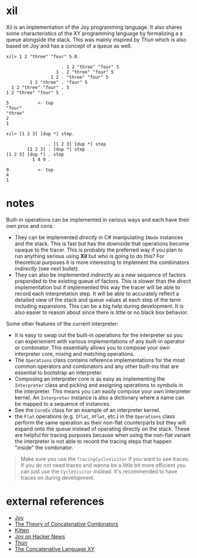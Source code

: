 # xil
Xil is an implementation of the Joy programming language. It also shares some characteristics of the XY programming language by formalizing a a queue alongside the stack. This was mainly inspired by Thun which is also based on Joy and has a concept of a queue as well.

```
xil> 1 2 "three" "four" 5.0.

                     . 1 2 "three" "four" 5
                   1 . 2 "three" "four" 5
                 1 2 . "three" "four" 5
         1 2 "three" . "four" 5
  1 2 "three" "four" . 5
1 2 "three" "four" 5 .

5           <- top
"four"
"three"
2
1
```

```
xil> [1 2 3] [dup *] step.

                . [1 2 3] [dup *] step
        [1 2 3] . [dup *] step
[1 2 3] [dup *] . step
          1 4 9 .

9           <- top
4
1
```

# notes
Built-in operations can be implemented in various ways and each have their own pros and cons.

* They can be implemented *directly* in C# manipulating `INode` instances and the stack. This is fast but has the downside that operations become opaque to the tracer. This is probably the preferred way if you plan to run anything serious using **Xil** but who is going to do this? For theoretical purposes it is more interesting to implement the combinators *indirectly* (see next bullet).
* They can also be implemented *indirectly* as a new sequence of factors prepended to the existing queue of factors. This is slower than the *direct* implementation but if implemented this way the tracer will be able to record each interpretation step. It will be able to accurately reflect a detailed view of the stack and queue values at each step of the term including expansions. This can be a big help during development. It is also easier to reason about since there is little or no black box behavior.

Some other features of the current interpreter:
* It is easy to swap out the built-in operations for the interpreter so you can experiement with various implementations of any built-in operator or combinator. This essentially allows you to compose your own interpreter core, mixing and matching operations.
* The `Operations` class contains reference implementations for the most common operators and combinators and any other built-ins that are essential to bootstrap an interpreter. 
* Composing an interpreter core is as easy as implementing the `Interpreter` class and picking and assigning operations to symbols in the interpreter. This means you can easily compose your own interpreter kernel. An `Interpreter` instance is also a dictionary where a name can be mapped to a sequence of <see cref="INode"/> instances.
* See the `CoreEx` class for an example of an interpreter kernel.
* the `Flat` operations (e.g. `IFlat`, `XFlat`, etc.) in the `Operations` class perform the same operation as their non-flat counterparts but they will expand onto the queue instead of operating directly on the stack. These are helpful for tracing purposes because when using the non-flat variant the interpreter is not able to record the tracing steps that happen "inside" the combinator.

> Make sure you use the `TracingCycleVisitor` if you want to see traces. If you do not need traces and wanna be a little bit more efficient you can just use the `CycleVisitor` instead. It's recommended to have traces on during development.

# external references
* [Joy](https://hypercubed.github.io/joy/joy.html)
* [The Theory of Concatenative Combinators](http://tunes.org/~iepos/joy.html)
* [Kitten](https://kittenlang.org/)
* [Joy on Hacker News](https://news.ycombinator.com/item?id=17685548)
* [Thun](http://joypy.osdn.io/index.html)
* [The Concatenative Language XY](https://www.nsl.com/k/xy/xy.htm)